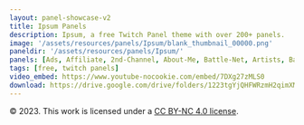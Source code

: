 ```yaml
---
layout: panel-showcase-v2 
title: Ipsum Panels 
description: Ipsum, a free Twitch Panel theme with over 200+ panels. 
image: '/assets/resources/panels/Ipsum/blank_thumbnail_00000.png'
paneldir: '/assets/resources/panels/Ipsum/'
panels: [Ads, Affiliate, 2nd-Channel, About-Me, Battle-Net, Artists, Background, ArtStation, Birthday, BTTV, Calendar, Blog, Charity, Chat-Rules, Clips, Channel-Points, Emotes, Fanmail, Donate, Editor, Friends, Games, Gear, FAQ, Hardware, Hive, Hall-of-Fame, Hall-of-Shame, Ko-Fi, Languages, Leaderboard, Links, Music, Mastadon, Merch, Mods, New-Channel, P.O, Partners, My-Shop, Sponsorships, Subscribe, Support, TikTok, Perks, Playlist, Pronouns, Rules]
tags: [free, twitch panels]
video_embed: https://www.youtube-nocookie.com/embed/7DXg27zMLS0
download: https://drive.google.com/drive/folders/1223tgYjQHFWRzmH2qimXMIFq-m_LGk2Z?usp=share_link
---
```


© 2023. This work is licensed under a [CC BY-NC 4.0 license](https://creativecommons.org/licenses/by-nc/4.0/).
